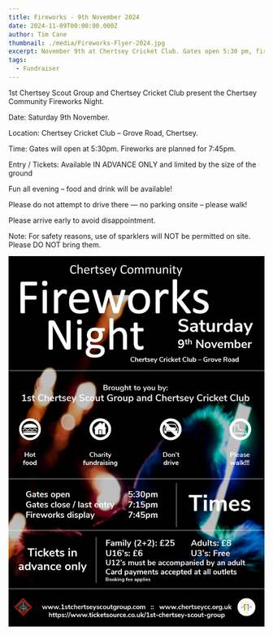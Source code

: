 ```yaml
---
title: Fireworks - 9th November 2024
date: 2024-11-09T00:00:00.000Z
author: Tim Cane
thumbnail: ./media/Fireworks-Flyer-2024.jpg
excerpt: November 9th at Chertsey Cricket Club. Gates open 5:30 pm, fireworks at 7:45 pm.
tags:
  - Fundraiser
---
```


1st Chertsey Scout Group and Chertsey Cricket Club present the Chertsey Community Fireworks Night.

Date: Saturday 9th November.

Location: Chertsey Cricket Club – Grove Road, Chertsey.

Time: Gates will open at 5:30pm. Fireworks are planned for 7:45pm.

Entry / Tickets: Available IN ADVANCE ONLY and limited by the size of the ground

Fun all evening – food and drink will be available!

Please do not attempt to drive there — no parking onsite – please walk!

Please arrive early to avoid disappointment.

Note: For safety reasons, use of sparklers will NOT be permitted on site. Please DO NOT bring them.

![fireworks flyer](./media/Fireworks-Flyer-2024.jpg)
